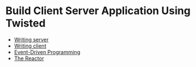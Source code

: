 # Build Client Server Application Using Twisted

* [Writing server](https://twistedmatrix.com/documents/current/core/howto/servers.html)
* [Writing client](https://twistedmatrix.com/documents/current/core/howto/clients.html)
* [Event-Driven Programming](event-driven_programming.md)
* [The Reactor](the_reactor.md)